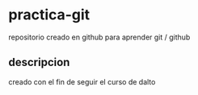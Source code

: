 # practica-git
repositorio creado en github para aprender git / github

## descripcion
creado con el fin de seguir el curso de dalto
